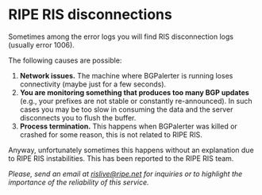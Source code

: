# RIPE RIS disconnections

Sometimes among the error logs you will find RIS disconnection logs (usually error 1006).

The following causes are possible:

1) **Network issues.** The machine where BGPalerter is running loses connectivity (maybe just for a few seconds).
2) **You are monitoring something that produces too many BGP updates** (e.g., your prefixes are not stable or constantly re-announced). In such cases you may be too slow in consuming the data and the server disconnects you to flush the buffer.
3) **Process termination.** This happens when BGPalerter was killed or crashed for some reason, this is not related to RIPE RIS.

Anyway, unfortunately sometimes this happens without an explanation due to RIPE RIS instabilities.
This has been reported to the RIPE RIS team. 

_Please, send an email at rislive@ripe.net for inquiries or to highlight the importance of the reliability of this service._
